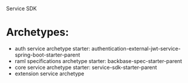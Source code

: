 Service SDK

# Archetypes:
- auth service archetype
starter: authentication-external-jwt-service-spring-boot-starter-parent
- raml specifications archetype
starter: backbase-spec-starter-parent
- core service archetype
starter: service-sdk-starter-parent
- extension service archetype
